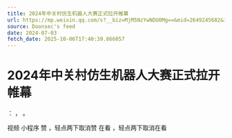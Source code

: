 ```yaml
---
title: 2024年中关村仿生机器人大赛正式拉开帷幕
url: https://mp.weixin.qq.com/s?__biz=MjM5NzYwNDU0Mg==&mid=2649245682&idx=1&sn=d8cd64f89827d28e57839639507f9445
source: Doonsec's feed
date: 2024-07-03
fetch_date: 2025-10-06T17:40:39.866057
---
```


# 2024年中关村仿生机器人大赛正式拉开帷幕

：
，
。

视频
小程序
赞
，轻点两下取消赞
在看
，轻点两下取消在看